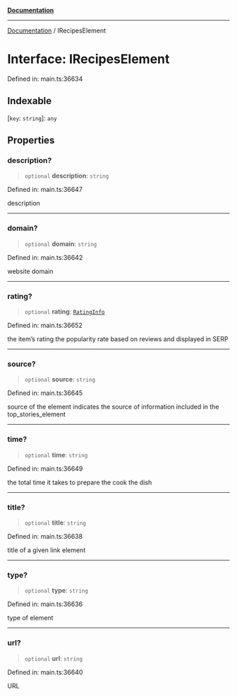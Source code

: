 [**Documentation**](../README.md)

***

[Documentation](../README.md) / IRecipesElement

# Interface: IRecipesElement

Defined in: main.ts:36634

## Indexable

\[`key`: `string`\]: `any`

## Properties

### description?

> `optional` **description**: `string`

Defined in: main.ts:36647

description

***

### domain?

> `optional` **domain**: `string`

Defined in: main.ts:36642

website domain

***

### rating?

> `optional` **rating**: [`RatingInfo`](../classes/RatingInfo.md)

Defined in: main.ts:36652

the item’s rating 
the popularity rate based on reviews and displayed in SERP

***

### source?

> `optional` **source**: `string`

Defined in: main.ts:36645

source of the element
indicates the source of information included in the top_stories_element

***

### time?

> `optional` **time**: `string`

Defined in: main.ts:36649

the total time it takes to prepare the cook the dish

***

### title?

> `optional` **title**: `string`

Defined in: main.ts:36638

title of a given link element

***

### type?

> `optional` **type**: `string`

Defined in: main.ts:36636

type of element

***

### url?

> `optional` **url**: `string`

Defined in: main.ts:36640

URL
